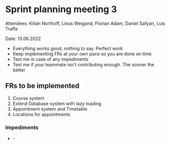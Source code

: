 # Sprint planning meeting 3

Attendees: Kilian Northoff, Linus Weigand, Florian Adam, Daniel Safyan, Luis Traffa

Date: 13.06.2022

- Everything works good, nothing to say. Perfect work
- Keep implementing FRs at your own pace so you are done on time
- Text me in case of any impediments
- Text me if your teammate isn't contributing enough. The sooner the better

## FRs to be implemented

1. Course system
2. Extend Database system with lazy loading
3. Appointment system and Timetable
4. Locations for appointments

### Impediments
- \-
